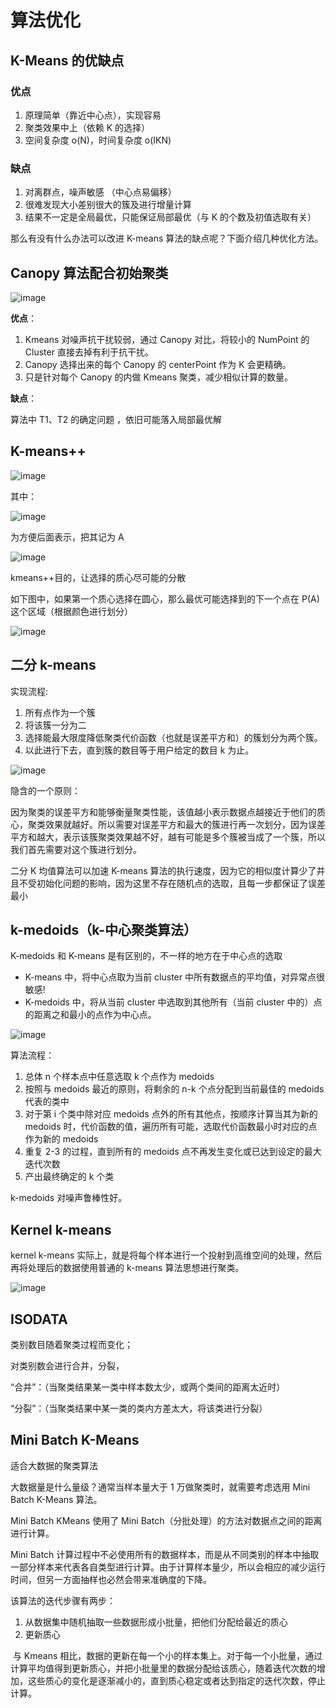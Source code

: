 # 算法优化

## K-Means 的优缺点

### 优点

1. 原理简单（靠近中心点），实现容易
2. 聚类效果中上（依赖 K 的选择）
3. 空间复杂度 o(N)，时间复杂度 o(IKN)

### 缺点

1. 对离群点，噪声敏感 （中心点易偏移）
2. 很难发现大小差别很大的簇及进行增量计算
3. 结果不一定是全局最优，只能保证局部最优（与 K 的个数及初值选取有关）

那么有没有什么办法可以改进 K-means 算法的缺点呢？下面介绍几种优化方法。

## Canopy 算法配合初始聚类

![image](../images/kmeans/canopy.png)

**优点**：

1. Kmeans 对噪声抗干扰较弱，通过 Canopy 对比，将较小的 NumPoint 的 Cluster 直接去掉有利于抗干扰。
2. Canopy 选择出来的每个 Canopy 的 centerPoint 作为 K 会更精确。
3. 只是针对每个 Canopy 的内做 Kmeans 聚类，减少相似计算的数量。

**缺点**：

算法中 T1、T2 的确定问题 ，依旧可能落入局部最优解

## K-means++

![image](../images/kmeans/kmeans++.png)

其中：

![image](../images/kmeans/k-means++算法推导.png)

为方便后面表示，把其记为 A

![image](../images/kmeans/kmeans++4.png)

kmeans++目的，让选择的质心尽可能的分散

如下图中，如果第一个质心选择在圆心，那么最优可能选择到的下一个点在 P(A)这个区域（根据颜色进行划分）

![image](../images/kmeans/kmeans++1.png)

## 二分 k-means

实现流程:

1. 所有点作为一个簇
2. 将该簇一分为二
3. 选择能最大限度降低聚类代价函数（也就是误差平方和）的簇划分为两个簇。
4. 以此进行下去，直到簇的数目等于用户给定的数目 k 为止。

![image](../images/kmeans/half_of_kmeans.png)

隐含的一个原则：

因为聚类的误差平方和能够衡量聚类性能，该值越小表示数据点越接近于他们的质心，聚类效果就越好。所以需要对误差平方和最大的簇进行再一次划分，因为误差平方和越大，表示该簇聚类效果越不好，越有可能是多个簇被当成了一个簇，所以我们首先需要对这个簇进行划分。

二分 K 均值算法可以加速 K-means 算法的执行速度，因为它的相似度计算少了并且不受初始化问题的影响，因为这里不存在随机点的选取，且每一步都保证了误差最小

## k-medoids（k-中心聚类算法）

K-medoids 和 K-means 是有区别的，不一样的地方在于中心点的选取

- K-means 中，将中心点取为当前 cluster 中所有数据点的平均值，对异常点很敏感!
- K-medoids 中，将从当前 cluster 中选取到其他所有（当前 cluster 中的）点的距离之和最小的点作为中心点。

![image](../images/kmeans/k-medoids.png)

算法流程：

1. 总体 n 个样本点中任意选取 k 个点作为 medoids
2. 按照与 medoids 最近的原则，将剩余的 n-k 个点分配到当前最佳的 medoids 代表的类中
3. 对于第 i 个类中除对应 medoids 点外的所有其他点，按顺序计算当其为新的 medoids 时，代价函数的值，遍历所有可能，选取代价函数最小时对应的点作为新的 medoids
4. 重复 2-3 的过程，直到所有的 medoids 点不再发生变化或已达到设定的最大迭代次数
5. 产出最终确定的 k 个类

k-medoids 对噪声鲁棒性好。

## Kernel k-means

kernel k-means 实际上，就是将每个样本进行一个投射到高维空间的处理，然后再将处理后的数据使用普通的 k-means 算法思想进行聚类。

![image](../images/kmeans/kernel_kmeans.png)

## ISODATA

类别数目随着聚类过程而变化；

对类别数会进行合并，分裂，

“合并”：（当聚类结果某一类中样本数太少，或两个类间的距离太近时）

“分裂”：（当聚类结果中某一类的类内方差太大，将该类进行分裂）

## Mini Batch K-Means

适合大数据的聚类算法

大数据量是什么量级？通常当样本量大于 1 万做聚类时，就需要考虑选用 Mini Batch K-Means 算法。

Mini Batch KMeans 使用了 Mini Batch（分批处理）的方法对数据点之间的距离进行计算。

Mini Batch 计算过程中不必使用所有的数据样本，而是从不同类别的样本中抽取一部分样本来代表各自类型进行计算。由于计算样本量少，所以会相应的减少运行时间，但另一方面抽样也必然会带来准确度的下降。

该算法的迭代步骤有两步：

1. 从数据集中随机抽取一些数据形成小批量，把他们分配给最近的质心
2. 更新质心

​ 与 Kmeans 相比，数据的更新在每一个小的样本集上。对于每一个小批量，通过计算平均值得到更新质心，并把小批量里的数据分配给该质心，随着迭代次数的增加，这些质心的变化是逐渐减小的，直到质心稳定或者达到指定的迭代次数，停止计算。
